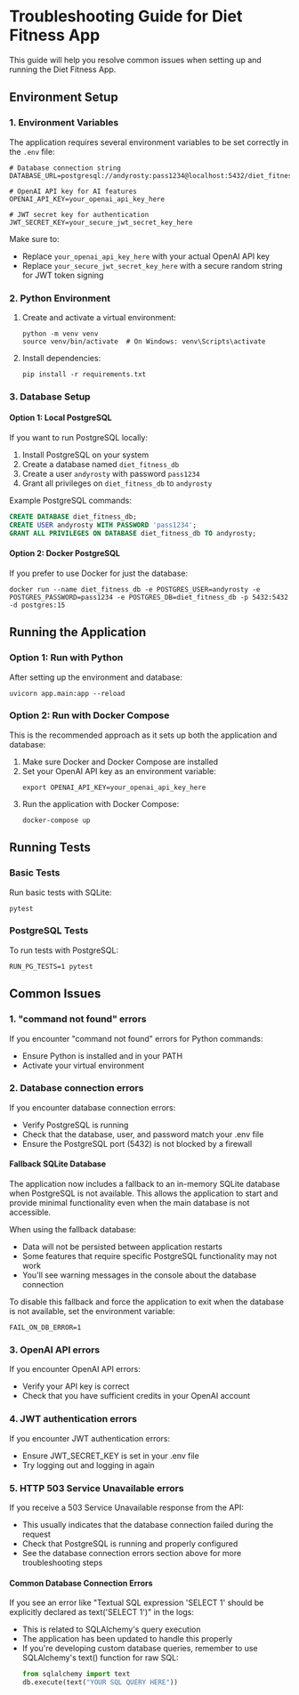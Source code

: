 # Troubleshooting Guide for Diet Fitness App

This guide will help you resolve common issues when setting up and running the Diet Fitness App.

## Environment Setup

### 1. Environment Variables

The application requires several environment variables to be set correctly in the `.env` file:

```
# Database connection string
DATABASE_URL=postgresql://andyrosty:pass1234@localhost:5432/diet_fitness_db

# OpenAI API key for AI features
OPENAI_API_KEY=your_openai_api_key_here

# JWT secret key for authentication
JWT_SECRET_KEY=your_secure_jwt_secret_key_here
```

Make sure to:
- Replace `your_openai_api_key_here` with your actual OpenAI API key
- Replace `your_secure_jwt_secret_key_here` with a secure random string for JWT token signing

### 2. Python Environment

1. Create and activate a virtual environment:
   ```
   python -m venv venv
   source venv/bin/activate  # On Windows: venv\Scripts\activate
   ```

2. Install dependencies:
   ```
   pip install -r requirements.txt
   ```

### 3. Database Setup

#### Option 1: Local PostgreSQL

If you want to run PostgreSQL locally:

1. Install PostgreSQL on your system
2. Create a database named `diet_fitness_db`
3. Create a user `andyrosty` with password `pass1234`
4. Grant all privileges on `diet_fitness_db` to `andyrosty`

Example PostgreSQL commands:
```sql
CREATE DATABASE diet_fitness_db;
CREATE USER andyrosty WITH PASSWORD 'pass1234';
GRANT ALL PRIVILEGES ON DATABASE diet_fitness_db TO andyrosty;
```

#### Option 2: Docker PostgreSQL

If you prefer to use Docker for just the database:
```
docker run --name diet_fitness_db -e POSTGRES_USER=andyrosty -e POSTGRES_PASSWORD=pass1234 -e POSTGRES_DB=diet_fitness_db -p 5432:5432 -d postgres:15
```

## Running the Application

### Option 1: Run with Python

After setting up the environment and database:
```
uvicorn app.main:app --reload
```

### Option 2: Run with Docker Compose

This is the recommended approach as it sets up both the application and database:

1. Make sure Docker and Docker Compose are installed
2. Set your OpenAI API key as an environment variable:
   ```
   export OPENAI_API_KEY=your_openai_api_key_here
   ```
3. Run the application with Docker Compose:
   ```
   docker-compose up
   ```

## Running Tests

### Basic Tests

Run basic tests with SQLite:
```
pytest
```

### PostgreSQL Tests

To run tests with PostgreSQL:
```
RUN_PG_TESTS=1 pytest
```

## Common Issues

### 1. "command not found" errors

If you encounter "command not found" errors for Python commands:
- Ensure Python is installed and in your PATH
- Activate your virtual environment

### 2. Database connection errors

If you encounter database connection errors:
- Verify PostgreSQL is running
- Check that the database, user, and password match your .env file
- Ensure the PostgreSQL port (5432) is not blocked by a firewall

#### Fallback SQLite Database

The application now includes a fallback to an in-memory SQLite database when PostgreSQL is not available. This allows the application to start and provide minimal functionality even when the main database is not accessible.

When using the fallback database:
- Data will not be persisted between application restarts
- Some features that require specific PostgreSQL functionality may not work
- You'll see warning messages in the console about the database connection

To disable this fallback and force the application to exit when the database is not available, set the environment variable:
```
FAIL_ON_DB_ERROR=1
```

### 3. OpenAI API errors

If you encounter OpenAI API errors:
- Verify your API key is correct
- Check that you have sufficient credits in your OpenAI account

### 4. JWT authentication errors

If you encounter JWT authentication errors:
- Ensure JWT_SECRET_KEY is set in your .env file
- Try logging out and logging in again

### 5. HTTP 503 Service Unavailable errors

If you receive a 503 Service Unavailable response from the API:
- This usually indicates that the database connection failed during the request
- Check that PostgreSQL is running and properly configured
- See the database connection errors section above for more troubleshooting steps

#### Common Database Connection Errors

If you see an error like "Textual SQL expression 'SELECT 1' should be explicitly declared as text('SELECT 1')" in the logs:
- This is related to SQLAlchemy's query execution
- The application has been updated to handle this properly
- If you're developing custom database queries, remember to use SQLAlchemy's text() function for raw SQL:
  ```python
  from sqlalchemy import text
  db.execute(text("YOUR SQL QUERY HERE"))
  ```

